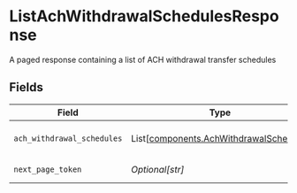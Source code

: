 # ListAchWithdrawalSchedulesResponse

A paged response containing a list of ACH withdrawal transfer schedules


## Fields

| Field                                                                                      | Type                                                                                       | Required                                                                                   | Description                                                                                | Example                                                                                    |
| ------------------------------------------------------------------------------------------ | ------------------------------------------------------------------------------------------ | ------------------------------------------------------------------------------------------ | ------------------------------------------------------------------------------------------ | ------------------------------------------------------------------------------------------ |
| `ach_withdrawal_schedules`                                                                 | List[[components.AchWithdrawalSchedule](../../models/components/achwithdrawalschedule.md)] | :heavy_minus_sign:                                                                         | The list of transfer schedules                                                             |                                                                                            |
| `next_page_token`                                                                          | *Optional[str]*                                                                            | :heavy_minus_sign:                                                                         | The next page token                                                                        | 4ZHd3wAaMD1IQ0ZKS2BKV0FSRVdLW4VLWkY1R1B3MU4                                                |
